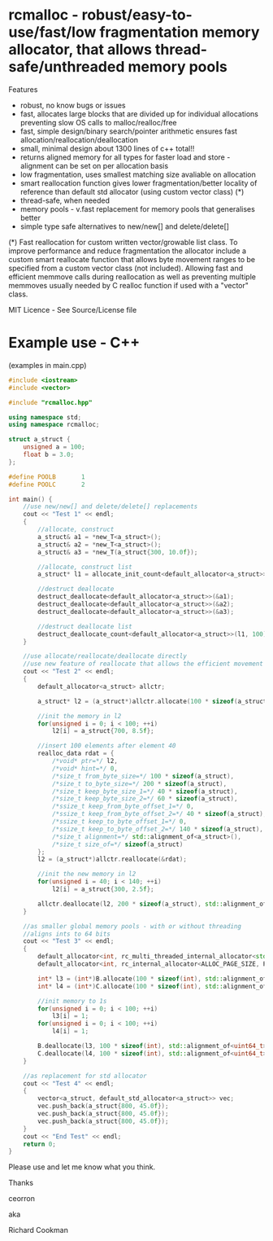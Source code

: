 # rcmalloc - robust/easy-to-use/fast/low fragmentation memory allocator, that allows thread-safe/unthreaded memory pools

Features
 - robust, no know bugs or issues
 - fast, allocates large blocks that are divided up for individual allocations preventing slow OS calls to malloc/realloc/free
 - fast, simple design/binary search/pointer arithmetic ensures fast allocation/reallocation/deallocation
 - small, minimal design about 1300 lines of c++ total!!
 - returns aligned memory for all types for faster load and store - alignment can be set on per allocation basis
 - low fragmentation, uses smallest matching size avaliable on allocation
 - smart reallocation function gives lower fragmentation/better locality of reference than default std allocator (using custom vector class) (*)
 - thread-safe, when needed
 - memory pools - v.fast replacement for memory pools that generalises better
 - simple type safe alternatives to new/new[] and delete/delete[]

(*) Fast reallocation for custom written vector/growable list class.
To improve performance and reduce fragmentation the allocator include a custom smart reallocate function that allows byte movement ranges to be specified from a custom vector class (not included). Allowing fast and efficient memmove calls during reallocation as well as preventing multiple memmoves usually needed by C realloc function if used with a "vector" class.

MIT Licence - See Source/License file

# Example use - C++

(examples in main.cpp)

```C++
#include <iostream>
#include <vector>

#include "rcmalloc.hpp"

using namespace std;
using namespace rcmalloc;

struct a_struct {
	unsigned a = 100;
	float b = 3.0;
};

#define POOLB		1
#define POOLC		2

int main() {
	//use new/new[] and delete/delete[] replacements
	cout << "Test 1" << endl;
	{
		//allocate, construct
		a_struct& a1 = *new_T<a_struct>();
		a_struct& a2 = *new_T<a_struct>();
		a_struct& a3 = *new_T(a_struct{300, 10.0f});

		//allocate, construct list
		a_struct* l1 = allocate_init_count<default_allocator<a_struct>>(100);

		//destruct deallocate
		destruct_deallocate<default_allocator<a_struct>>(&a1);
		destruct_deallocate<default_allocator<a_struct>>(&a2);
		destruct_deallocate<default_allocator<a_struct>>(&a3);

		//destruct deallocate list
		destruct_deallocate_count<default_allocator<a_struct>>(l1, 100);
	}

	//use allocate/reallocate/deallocate directly
	//use new feature of reallocate that allows the efficient movement of memory when reallocating
	cout << "Test 2" << endl;
	{
		default_allocator<a_struct> allctr;

		a_struct* l2 = (a_struct*)allctr.allocate(100 * sizeof(a_struct), std::alignment_of<a_struct>(), sizeof(a_struct));

		//init the memory in l2
		for(unsigned i = 0; i < 100; ++i)
			l2[i] = a_struct{700, 8.5f};

		//insert 100 elements after element 40
		realloc_data rdat = {
			/*void* ptr=*/ l2,
			/*void* hint=*/ 0,
			/*size_t from_byte_size=*/ 100 * sizeof(a_struct),
			/*size_t to_byte_size=*/ 200 * sizeof(a_struct),
			/*size_t keep_byte_size_1=*/ 40 * sizeof(a_struct),
			/*size_t keep_byte_size_2=*/ 60 * sizeof(a_struct),
			/*ssize_t keep_from_byte_offset_1=*/ 0,
			/*ssize_t keep_from_byte_offset_2=*/ 40 * sizeof(a_struct),
			/*ssize_t keep_to_byte_offset_1=*/ 0,
			/*ssize_t keep_to_byte_offset_2=*/ 140 * sizeof(a_struct),
			/*size_t alignment=*/ std::alignment_of<a_struct>(),
			/*size_t size_of=*/ sizeof(a_struct)
		};
		l2 = (a_struct*)allctr.reallocate(&rdat);

		//init the new memory in l2
		for(unsigned i = 40; i < 140; ++i)
			l2[i] = a_struct{300, 2.5f};

		allctr.deallocate(l2, 200 * sizeof(a_struct), std::alignment_of<a_struct>(), sizeof(a_struct));
	}

	//as smaller global memory pools - with or without threading
	//aligns ints to 64 bits
	cout << "Test 3" << endl;
	{
		default_allocator<int, rc_multi_threaded_internal_allocator<std::mutex, ALLOC_PAGE_SIZE, POOLB>> B;
		default_allocator<int, rc_internal_allocator<ALLOC_PAGE_SIZE, POOLC>> C;

		int* l3 = (int*)B.allocate(100 * sizeof(int), std::alignment_of<uint64_t>(), sizeof(int));
		int* l4 = (int*)C.allocate(100 * sizeof(int), std::alignment_of<uint64_t>(), sizeof(int));

		//init memory to 1s
		for(unsigned i = 0; i < 100; ++i)
			l3[i] = 1;
		for(unsigned i = 0; i < 100; ++i)
			l4[i] = 1;

		B.deallocate(l3, 100 * sizeof(int), std::alignment_of<uint64_t>(), sizeof(int));
		C.deallocate(l4, 100 * sizeof(int), std::alignment_of<uint64_t>(), sizeof(int));
	}

	//as replacement for std allocator
	cout << "Test 4" << endl;
	{
		vector<a_struct, default_std_allocator<a_struct>> vec;
		vec.push_back(a_struct{800, 45.0f});
		vec.push_back(a_struct{800, 45.0f});
		vec.push_back(a_struct{800, 45.0f});
	}
	cout << "End Test" << endl;
	return 0;
}
```

Please use and let me know what you think.

Thanks

ceorron

aka

Richard Cookman
